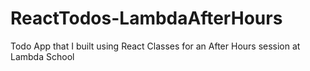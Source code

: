 # ReactTodos-LambdaAfterHours
Todo App that I built using React Classes for an After Hours session at Lambda School

